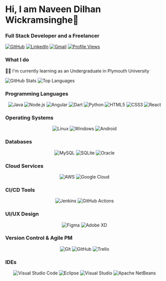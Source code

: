 # Hi, I am Naveen Dilhan Wickramsinghe👋

### Full Stack Developer and a Freelancer

[![GitHub](https://img.shields.io/badge/GitHub-%2312100E.svg?style=flat-square&logo=github&logoColor=white)](https://github.com/NaveenDilhan)
[![LinkedIn](https://img.shields.io/badge/LinkedIn-blue.svg?style=flat-square&logo=linkedin)](https://www.linkedin.com/in/naveen-wickramasinghe-507a15297/)
[![Gmail](https://img.shields.io/badge/Gmail-D14836?style=flat-square&logo=gmail&logoColor=white)](mailto:naveendilhanwic@gmail.com)
[![Profile Views](https://komarev.com/ghpvc/?username=your-profile&label=Profile%20views)](https://github.com/NaveenDilhan)

### What I do
👨‍💻 I'm currently learning as an Undergraduate in Plymouth University

![GitHub Stats](https://github-readme-stats.vercel.app/api?username=NaveenDilhan&show_icons=true&theme=radical)
![Top Languages](https://github-readme-stats.vercel.app/api/top-langs/?username=NaveenDilhan&layout=compact&theme=radical)

### Programming Languages

<p align="center">
    <img src="https://img.shields.io/badge/Java-%23ED8B00.svg?style=for-the-badge&logo=java&logoColor=white" alt="Java" />
    <img src="https://img.shields.io/badge/Node.js-43853D.svg?style=for-the-badge&logo=node.js&logoColor=white" alt="Node.js" />
    <img src="https://img.shields.io/badge/Angular-%23DD0031.svg?style=for-the-badge&logo=angular&logoColor=white" alt="Angular" />
    <img src="https://img.shields.io/badge/Dart-%230175C2.svg?style=for-the-badge&logo=dart&logoColor=white" alt="Dart" />
    <img src="https://img.shields.io/badge/Python-3670A0?style=for-the-badge&logo=python&logoColor=ffdd54" alt="Python" />
    <img src="https://img.shields.io/badge/HTML5-%23E34F26.svg?style=for-the-badge&logo=html5&logoColor=white" alt="HTML5" />
    <img src="https://img.shields.io/badge/CSS3-%231572B6.svg?style=for-the-badge&logo=css3&logoColor=white" alt="CSS3" />
    <img src="https://img.shields.io/badge/React-%2320232a.svg?style=for-the-badge&logo=react&logoColor=%2361DAFB" alt="React" />
</p>

### Operating Systems

<p align="center">
    <img src="https://img.shields.io/badge/Linux-FCC624?style=for-the-badge&logo=linux&logoColor=black" alt="Linux" />
    <img src="https://img.shields.io/badge/Windows-0078D6?style=for-the-badge&logo=windows&logoColor=white" alt="Windows" />
    <img src="https://img.shields.io/badge/Android-%233DDC84.svg?style=for-the-badge&logo=android&logoColor=white" alt="Android" />
</p>

### Databases

<p align="center">
    <img src="https://img.shields.io/badge/MySQL-%2300f.svg?style=for-the-badge&logo=mysql&logoColor=white" alt="MySQL" />
    <img src="https://img.shields.io/badge/SQLite-%2307405e.svg?style=for-the-badge&logo=sqlite&logoColor=white" alt="SQLite" />
    <img src="https://img.shields.io/badge/Oracle-F80000.svg?style=for-the-badge&logo=oracle&logoColor=white" alt="Oracle" />
</p>

### Cloud Services

<p align="center">
    <img src="https://img.shields.io/badge/Amazon%20AWS-%23232F3E.svg?style=for-the-badge&logo=amazon-aws&logoColor=white" alt="AWS" />
    <img src="https://img.shields.io/badge/Google%20Cloud-%234285F4.svg?style=for-the-badge&logo=google-cloud&logoColor=white" alt="Google Cloud" />
</p>

### CI/CD Tools

<p align="center">
    <img src="https://img.shields.io/badge/Jenkins-%232C5263.svg?style=for-the-badge&logo=jenkins&logoColor=white" alt="Jenkins" />
    <img src="https://img.shields.io/badge/GitHub%20Actions-%232671E5.svg?style=for-the-badge&logo=githubactions&logoColor=white" alt="GitHub Actions" />
</p>

### UI/UX Design

<p align="center">
    <img src="https://img.shields.io/badge/Figma-%23F24E1E.svg?style=for-the-badge&logo=figma&logoColor=white" alt="Figma" />
    <img src="https://img.shields.io/badge/Adobe%20XD-FF61F6.svg?style=for-the-badge&logo=adobexd&logoColor=white" alt="Adobe XD" />
</p>

### Version Control & Agile PM

<p align="center">
    <img src="https://img.shields.io/badge/Git-%23F05033.svg?style=for-the-badge&logo=git&logoColor=white" alt="Git" />
    <img src="https://img.shields.io/badge/GitHub-%2312100E.svg?style=for-the-badge&logo=github&logoColor=white" alt="GitHub" />
    <img src="https://img.shields.io/badge/Trello-%23026AA7.svg?style=for-the-badge&logo=trello&logoColor=white" alt="Trello" />
</p>

### IDEs

<p align="center">
    <img src="https://img.shields.io/badge/Visual%20Studio%20Code-%23007ACC.svg?style=for-the-badge&logo=visual-studio-code&logoColor=white" alt="Visual Studio Code" />
    <img src="https://img.shields.io/badge/Eclipse-%232C2255.svg?style=for-the-badge&logo=eclipse&logoColor=white" alt="Eclipse" />
    <img src="https://img.shields.io/badge/Visual%20Studio-%235C2D91.svg?style=for-the-badge&logo=visual-studio&logoColor=white" alt="Visual Studio" />
    <img src="https://img.shields.io/badge/Apache%20NetBeans-%231B6AC6.svg?style=for-the-badge&logo=apache-netbeans-ide&logoColor=white" alt="Apache NetBeans" />
</p>

